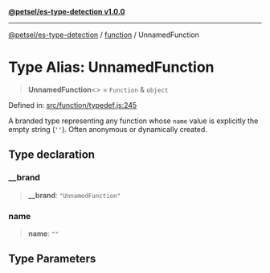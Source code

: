 [**@petsel/es-type-detection v1.0.0**](../../README.md)

***

[@petsel/es-type-detection](../../modules.md) / [function](../README.md) / UnnamedFunction

# Type Alias: UnnamedFunction

> **UnnamedFunction**\<\> = `Function` & `object`

Defined in: [src/function/typedef.js:245](https://github.com/petsel/es-type-detection/blob/ee065d8dbfab0995c95e9bb864d87647f5391dda/src/function/typedef.js#L245)

A branded type representing any function whose `name` value
is explicitly the empty string (`''`). Often anonymous or
dynamically created.

## Type declaration

### \_\_brand

> **\_\_brand**: `"UnnamedFunction"`

### name

> **name**: `""`

## Type Parameters
